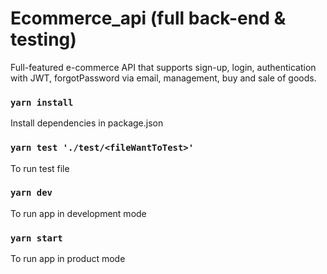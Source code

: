 # Ecommerce_api (full back-end & testing)
Full-featured e-commerce API that supports sign-up, login, authentication with JWT, forgotPassword via email, management, buy and sale of goods.

### `yarn install`
Install dependencies in package.json

### `yarn test './test/<fileWantToTest>'`
To run test file

### `yarn dev`
To run app in development mode

### `yarn start`
To run app in product mode